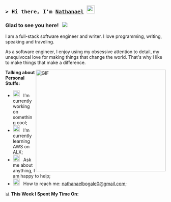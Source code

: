 

<!--
**natibogale/natibogale** is a ✨ _special_ ✨ repository because its `README.md` (this file) appears on your GitHub profile.

Here are some ideas to get you started:

- 🔭 I’m currently working on ...
- 🌱 I’m currently learning ...
- 👯 I’m looking to collaborate on ...
- 🤔 I’m looking for help with ...
- 💬 Ask me about ...
- 📫 How to reach me: ...
- 😄 Pronouns: ...
- ⚡ Fun fact: ...
-->
### <samp>&gt; Hi there, I'm <a href="#" target="_blank">Nathanael</a> <img src="https://media.giphy.com/media/hvRJCLFzcasrR4ia7z/giphy.gif" width="25"> </samp>


### Glad to see you here! &nbsp; ![](https://visitor-badge.glitch.me/badge?page_id=natibogale.natibogale)

I am a full-stack software engineer and writer. I love programming, writing, speaking and traveling.

As a software engineer, I enjoy using my obsessive attention to detail, my unequivocal love for making things that change the world. That's why I like to make things that make a difference.

<img align="right" alt="GIF" src="https://github.com/natibogale/natibogale/blob/main/assets/coding.gif?raw=true" width="408" height="318" />
  

**Talking about Personal Stuffs:**

- <img src="https://github.com/natibogale/natibogale/blob/main/assets/developer.gif?raw=true" width="21" />&nbsp;&nbsp; I’m currently working on something cool;
- <img src="https://github.com/natibogale/natibogale/blob/main/assets/lightning.gif?raw=true" width="21" />&nbsp;&nbsp; I’m currently learning AWS on ALX;
- <img src="https://github.com/natibogale/natibogale/blob/main/assets/message.gif?raw=true" width="21" />&nbsp;&nbsp; Ask me about anything, I am happy to help;
- <img src="https://github.com/natibogale/natibogale/blob/main/assets/letterbox.gif?raw=true" width="21" />&nbsp;&nbsp; How to reach me: nathanaelbogale0@gmail.com;




📊 **This Week I Spent My Time On:**
<!--START_SECTION:waka-->



<!--END_SECTION:waka-->

<!--
#📈 **My GitHub Stats:**

<p>
  <img height="180em" src="https://github-readme-stats.vercel.app/api?username=natibogale&show_icons=true&hide_border=true&&count_private=true&include_all_commits=true" />
  <img height="180em" src="https://github-readme-stats.vercel.app/api/top-langs/?username=natibogale&exclude_repo=KNN-Image-Classification&show_icons=true&hide_border=true&layout=compact&langs_count=8"/>
</p>
-->
